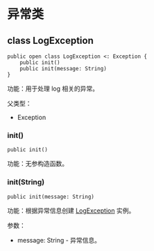 # 异常类

## class LogException

```cangjie
public open class LogException <: Exception {
    public init()
    public init(message: String)
}
```

功能：用于处理 log 相关的异常。

父类型：

- Exception

### init()

```cangjie
public init()
```

功能：无参构造函数。

### init(String)

```cangjie
public init(message: String)
```

功能：根据异常信息创建 [LogException](log_package_exceptions.md#class-logexception) 实例。

参数：

- message: String - 异常信息。
